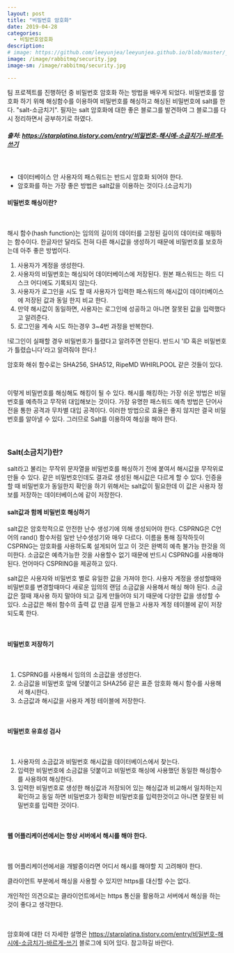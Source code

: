 ```yaml
---
layout: post
title: "비밀번호 암호화"
date: 2019-04-28
categories:
  - 비밀번호암호화
description:
# image: https://github.com/leeyunjea/leeyunjea.github.io/blob/master/_images/ALLOWTO_PHOTO_20190428065000_STANDARD.jpg?raw=true
image: /image/rabbitmq/security.jpg
image-sm: /image/rabbitmq/security.jpg

---
```

<p>팀 프로젝트를 진행하던 중 비밀번호 암호화 하는 방법을 배우게 되었다. 비밀번호를 암호화 하기 위해 해싱함수를 이용하여 비밀번호를 해싱하고 해싱된 비밀번호에 salt를 한다. "salt-소금치기". 필자는 salt 암호화에 대한 좋은 블로그를 발견하여 그 블로그를 다시 정리하면서 공부하기로 하였다. </p>
<h5>출처: <a href="https://starplatina.tistory.com/entry/%EB%B9%84%EB%B0%80%EB%B2%88%ED%98%B8-%ED%95%B4%EC%8B%9C%EC%97%90-%EC%86%8C%EA%B8%88%EC%B9%98%EA%B8%B0-%EB%B0%94%EB%A5%B4%EA%B2%8C-%EC%93%B0%EA%B8%B0">https://starplatina.tistory.com/entry/비밀번호-해시에-소금치기-바르게-쓰기</a></h5><br>

<ul>
  <li>데이터베이스 안 사용자의 패스워드는 반드시 암호화 되어야 한다.</li>
  <li>암호화를 하는 가장 좋은 방법은 salt값을 이용하는 것이다.(소금치기)</li>
</ul>

<h4>비밀번호 해싱이란?</h4><br>
<p>해시 함수(hash function)는 임의의 길이의 데이터를 고정된 길이의 데이터로 매핑하는 함수이다. 한글자만 달라도 전혀 다른 해시값을 생성하기 때문에 비밀번호를 보호하는데 아주 좋은 방법이다.</p>

<ol>
  <li> 사용자가 계정을 생성한다.</li>
  <li>사용자의 비밀번호는 해싱되어 데이터베이스에 저장된다. 원본 패스워드는 하드 디스크 어디에도 기록되지 않는다.</li>
  <li>사용자가 로그인을 시도 할 때 사용자가 입력한 패스워드의 해시값이 데이터베이스에 저장된 값과 동일 한지 비교 한다.</li>
  <li>만약 해시값이 동일하면, 사용자는 로그인에 성공하고 아니면 잘못된 값을 입력했다고 알려준다.</li>
  <li>로그인을 계속 시도 하는경우 3~4번 과정을 반복한다.</li>
</ol>

<p>!로그인이 실패할 경우 비밀번호가 틀렸다고 알려주면 안된다. 반드시 'ID 혹은 비밀번호가 틀렸습니다'라고 알려줘야 한다.!</p>

<p>암호화 해쉬 함수로는 SHA256, SHA512, RipeMD WHIRLPOOL 같은 것들이 있다.</p>
<br>
<p>이렇게 비밀번호를 해싱해도 해킹이 될 수 있다. 해시를 해킹하는 가장 쉬운 방법은 비밀번호를 예측하고 무작위 대입해보는 것이다. 가장 유명한 패스워드 예측 방법은 단어사전을 통한 공격과 무차별 대입 공격이다. 이러한 방법으로 효율은 좋지 않지만 결국 비밀번호를 알아낼 수 있다. 그러므로 Salt를 이용하여 해싱을 해야 한다.</p>
<br>
<h3>Salt(소금치기)란?</h3>
salt라고 불리는 무작위 문자열을 비밀번호를 해싱하기 전에 붙여서 해시값을 무작위로 만들 수 있다. 같은 비밀번호인데도 결과로 생성된 해시값은 다르게 할 수 있다. 인증을 할 때 비밀번호가 동일한지 확인을 하기 위해서는 salt값이 필요한데 이 값은 사용자 정보를 저장하는 데이터베이스에 같이 저장한다.

<br>
<h4>salt값과 함께 비밀번호 해싱하기</h4>
<p>salt값은 암호학적으로 안전한 난수 생성기에 의해 생성되어야 한다. CSPRNG은 C언어의 rand() 함수처럼  일반 난수생성기와 매우 다르다. 이름을 통해 짐작하듯이 CSPRNG는 암호화를 사용하도록 설게되어 있고 이 것은 완벽히 예측 불가능 한것을 의미한다. 소금값은 예측가능한 것을 사용할수 없기 때문에 반드시 CSPRNG를 사용해야 된다. 언어마다 CSPRING을 제공하고 있다.</p>
<p>salt값은 사용자와 비밀번호 별로 유일한 값을 가져야 한다. 사용자 계정을 생성할때와 비밀번호를 변경할때마다 새로운 임의의 랜덤 소금값을 사용해서 해싱 해야 된다. 소금값은 절때 재사용 하지 말아야 되고 길게 만들어야 되기 때문에 다양한 값을 생성할 수 있다. 소금값은 해쉬 함수의 출력 값 만큼 길게 만들고 사용자 계정 테이블에 같이 저장되도록 한다.</p><br>

<h4>비밀번호 저장하기</h4><br>

<ol>
  <li> CSPRNG를 사용해서 임의의 소금값을 생성한다.</li>
  <li>소금값을 비밀번호 앞에 덧붙이고 SHA256 같은 표준 암호화 해시 함수를 사용해서 해시한다.</li>
  <li>소금값과 해시값을 사용자 계정 테이블에 저장한다.</li>
</ol><br>

<h4>비밀번호 유효성 검사</h4><br>

<ol>
  <li> 사용자의 소금값과 비밀번호 해시값을 데이터베이스에서 찾는다.</li>
  <li>입력한 비밀번호에 소금값을 덧붙이고 비밀번호 해싱에 사용했던 동일한 해싱함수를 사용하여 해싱한다.</li>
  <li>입력한 비밀번호로 생성한 해싱값과 저장되어 있는 해싱값과 비교해서 일치하는지 확인하고 동일 하면 비밀번호가 정확한 비밀번호를 입력한것이고 아니면 잘못된 비밀번호를 입력한 것이다.</li>
</ol>
<br>

<h4>웹 어플리케이션에서는 항상 서버에서 해시를 해야 한다.</h4><br>
<p>웹 어플리케이션에서을 개발중이라면 어디서 해시를 해야할 지 고려해야 한다.</p>
<p>클라이언트 부분에서 해싱을 사용할 수 있지만 https를 대신할 수는 없다.</p>
<p>개인적인 의견으로는 클라이언트에서는 https 통신을 활용하고 서버에서 해싱을 하는 것이 좋다고 생각한다.</p>

<br><br>
암호화에 대한 더 자세한 설명은 <a href="https://starplatina.tistory.com/entry/%EB%B9%84%EB%B0%80%EB%B2%88%ED%98%B8-%ED%95%B4%EC%8B%9C%EC%97%90-%EC%86%8C%EA%B8%88%EC%B9%98%EA%B8%B0-%EB%B0%94%EB%A5%B4%EA%B2%8C-%EC%93%B0%EA%B8%B0">https://starplatina.tistory.com/entry/비밀번호-해시에-소금치기-바르게-쓰기</a> 블로그에 되어 있다. 참고하길 바란다.


<!-- <figure>
  <img src="https://picsum.photos/2000/1200?image=1003" alt="Placeholder"/>
</figure> -->

<!-- <figure>
  <img src="https://picsum.photos/2000/1200?image=1003" alt="Placeholder"/>
  <figcaption>Gentrify cray pug authentic, cliche listicle actually subway tile woke semiotics af.</figcaption>
</figure> -->

